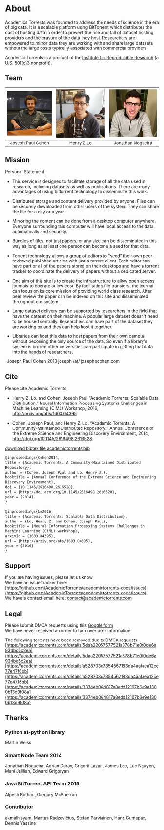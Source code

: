 # About

Academics Torrents was founded to address the needs of science in the era of big data. It is a scalable platform using BitTorrent which distributes the cost of hosting data in order to prevent the rise and fall of dataset hosting providers and the erasure of the data they host. Researchers are empowered to mirror data they are working with and share large datasets without the large costs typically associated with commercial providers. 

Academic Torrents is a product of the [Institute for Reproducible Research](https://reproducibilityinstitute.org/) (a U.S. 501(c)3 nonprofit).

## Team


| ![](_static/img/joe.jpg) |  ![](_static/img/henry.jpg) |  ![](_static/img/nogueira.jpg) |
| :----: | :----: | :----: |
| Joseph Paul Cohen  | &nbsp;&nbsp;&nbsp;&nbsp;&nbsp;&nbsp;&nbsp;Henry Z Lo&nbsp;&nbsp;&nbsp;&nbsp;&nbsp;&nbsp;&nbsp;  |  Jonathan Nogueira |



## Mission

Personal Statement

+ This service is designed to facilitate storage of all the data used in research, including datasets as well as publications. There are many advantages of using bittorrent technology to disseminate this work.

 + Distributed storage and content delivery provided by anyone. Files can be securely downloaded from other users of the system. They can share the file for a day or a year.
 + Mirroring the content can be done from a desktop computer anywhere. Everyone surrounding this computer will have local access to the data automatically and securely.
 + Bundles of files, not just papers, or any size can be disseminated in this way as long as at least one person can become a seed for that data.
 + Torrent technology allows a group of editors to "seed" their own peer-reviewed published articles with just a torrent client. Each editor can have part or all of the papers stored on their desktops and have a torrent tracker to coordinate the delivery of papers without a dedicated server.

+ One aim of this site is to create the infrastructure to allow open access journals to operate at low cost. By facilitating file transfers, the journal can focus on its core mission of providing world class research. After peer review the paper can be indexed on this site and disseminated throughout our system.

+ Large dataset delivery can be supported by researchers in the field that have the dataset on their machine. A popular large dataset doesn't need to be housed centrally. Researchers can have part of the dataset they are working on and they can help host it together.

+ Libraries can host this data to host papers from their own campus without becoming the only source of the data. So even if a library's system is broken other universities can participate in getting that data into the hands of researchers.

-Joseph Paul Cohen 2013
joseph /at/ josephpcohen.com



## Cite

Please cite Academic Torrents:
 - Henry Z. Lo. and Cohen, Joseph Paul “Academic Torrents: Scalable Data Distribution.” Neural Information Processing Systems Challenges in Machine Learning (CiML) Workshop, 2016, http://arxiv.org/abs/1603.04395.

 - Cohen, Joseph Paul, and Henry Z. Lo. “Academic Torrents: A Community-Maintained Distributed Repository.” Annual Conference of the Extreme Science and Engineering Discovery Environment, 2014, http://doi.org/10.1145/2616498.2616528.

[download bibtex file academictorrents.bib](https://academictorrents.com/academictorrents.bib)

```
@inproceedings{Cohen2014,
title = {Academic Torrents: A Community-Maintained Distributed Repository},
author = {Cohen, Joseph Paul and Lo, Henry Z.},
booktitle = {Annual Conference of the Extreme Science and Engineering Discovery Environment},
doi = {10.1145/2616498.2616528},
url = {http://doi.acm.org/10.1145/2616498.2616528},
year = {2014}
}

@inproceedings{Lo2016,
title = {Academic Torrents: Scalable Data Distribution},
author = {Lo, Henry Z. and Cohen, Joseph Paul},
booktitle = {Neural Information Processing Systems Challenges in Machine Learning (CiML) workshop},
arxivId = {1603.04395},
url = {http://arxiv.org/abs/1603.04395},
year = {2016}
}
```


## Support

If you are having issues, please let us know  
We have an issue tracker here: [https://github.com/AcademicTorrents/academictorrents-docs/issues](https://github.com/AcademicTorrents/academictorrents-docs/issues)  
We have a contact email here: [contact@academictorrents.com](mailto:contact@academictorrents.com)



## Legal

Please submit DMCA requests using this [Google form](https://docs.google.com/forms/d/1UZpffALavOF_X06QebmzbZZ7OyiGxjcn4vWhTQyHFPo/viewform)  
We have never received an order to turn over user information.

The following torrents have been removed due to DMCA requests:
[https://academictorrents.com/details/5daa22057577521a378b71e0f0de6a934bd5c2ea](https://academictorrents.com/details/5daa22057577521a378b71e0f0de6a934bd5c2ea)
[https://academictorrents.com/details/a528703c7354567183da4aafaea12ce77e47f6bb](https://academictorrents.com/details/a528703c7354567183da4aafaea12ce77e47f6bb)
[https://academictorrents.com/details/3374eb064817a8edd12167b6e9e1300b13d9f08a](https://academictorrents.com/details/3374eb064817a8edd12167b6e9e1300b13d9f08a)

## Thanks

### Python at-python library

Martin Weiss

### Smart Node Team 2014

Jonathan Nogueira, Adrian Garay, Grigorii Lazari, James Lee, Luc Nguyen, Mani Jalilian, Edward Grigoryan

### Java BitTorrent API Team 2015

Alpesh Kothari, Gregory McPherran

### Contributor

akmalhisyam, Mantas Radzevi&#269;ius, Stefan Parviainen, Hanz Gumapac, Dennis Yassine


